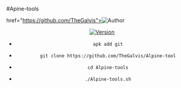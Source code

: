 #Apine-tools

href="https://github.com/TheGalvis"><img title="Author" src="https://img.shields.io/badge/Author-TheGalvis%20-svg?style=for-the-badge&logo=github"></a>
<div align="center">
<a href="#"><img title="Version" src="https://img.shields.io/badge/Version-0.1-green.svg?style=flat-square"></a>

* ` apk add git`

* ` git clone https://github.com/TheGalvis/Alpine-tool`

* ` cd Alpine-tools`

* ` ./Alpine-tools.sh`
